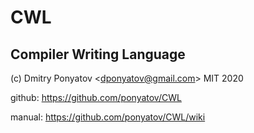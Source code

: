 # CWL
## Compiler Writing Language

(c) Dmitry Ponyatov <<dponyatov@gmail.com>> MIT 2020

github: https://github.com/ponyatov/CWL

manual: https://github.com/ponyatov/CWL/wiki

